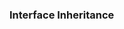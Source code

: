 <link rel="stylesheet" href="{{baseUrl}}/css/textbook.css">

<div class="website-content">

### Interface Inheritance

<div id="main">

<include src="./introduction/topicPanel.md" />

</div>
</div>
